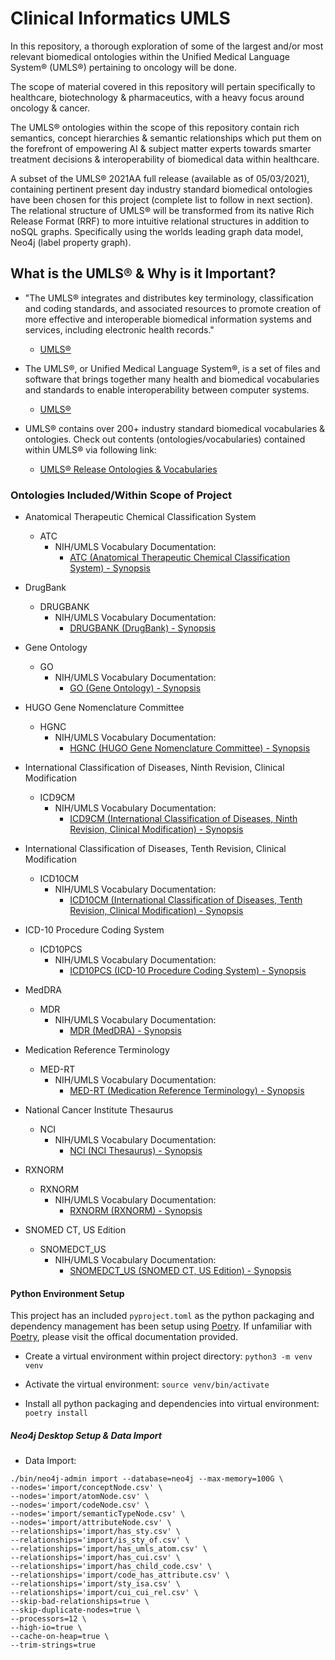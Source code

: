 # Clinical Informatics UMLS

In this repository, a thorough exploration of some of the largest and/or most relevant biomedical ontologies within the Unified Medical Language System® (UMLS®) pertaining to oncology will be done.

The scope of material covered in this repository will pertain specifically to healthcare, biotechnology & pharmaceutics, with a heavy focus around oncology & cancer.

The UMLS® ontologies within the scope of this repository contain rich semantics, concept hierarchies & semantic relationships which put them on the forefront of empowering AI & subject matter experts towards smarter treatment decisions & interoperability of biomedical data within healthcare.

A subset of the UMLS® 2021AA full release (available as of 05/03/2021), containing pertinent present day industry standard biomedical ontologies have been chosen for this project (complete list to follow in next section). The relational structure of UMLS® will be transformed from its native Rich Release Format (RRF) to more intuitive relational structures in addition to noSQL graphs. Specifically using the worlds leading graph data model, Neo4j (label property graph).

## What is the UMLS® & Why is it Important?

- "The UMLS® integrates and distributes key terminology, classification and coding standards, and associated resources to promote creation of more effective and interoperable biomedical information systems and services, including electronic health records."
  - [UMLS®](https://www.nlm.nih.gov/research/umls/index.html)

- The UMLS®, or Unified Medical Language System®, is a set of files and software that brings together many health and biomedical vocabularies and standards to enable interoperability between computer systems.
  - [UMLS®](https://www.nlm.nih.gov/research/umls/index.html)

- UMLS® contains over 200+ industry standard biomedical vocabularies & ontologies. Check out contents (ontologies/vocabularies) contained within UMLS® via following link:
  - [UMLS® Release Ontologies & Vocabularies](https://www.nlm.nih.gov/research/umls/sourcereleasedocs/index.html)

### Ontologies Included/Within Scope of Project

- Anatomical Therapeutic Chemical Classification System
  - ATC
    - NIH/UMLS Vocabulary Documentation:
      - [ATC (Anatomical Therapeutic Chemical Classification System) - Synopsis](https://www.nlm.nih.gov/research/umls/sourcereleasedocs/current/ATC/index.html)
- DrugBank
  - DRUGBANK
    - NIH/UMLS Vocabulary Documentation:
      - [DRUGBANK (DrugBank) - Synopsis](https://www.nlm.nih.gov/research/umls/sourcereleasedocs/current/DRUGBANK/index.html)
- Gene Ontology
  - GO
    - NIH/UMLS Vocabulary Documentation:
      - [GO (Gene Ontology) - Synopsis](https://www.nlm.nih.gov/research/umls/sourcereleasedocs/current/GO/index.html)
- HUGO Gene Nomenclature Committee
  - HGNC
    - NIH/UMLS Vocabulary Documentation:
      - [HGNC (HUGO Gene Nomenclature Committee) - Synopsis](https://www.nlm.nih.gov/research/umls/sourcereleasedocs/current/HGNC/index.html)
- International Classification of Diseases, Ninth Revision, Clinical Modification
  - ICD9CM
    - NIH/UMLS Vocabulary Documentation:
      - [ICD9CM (International Classification of Diseases, Ninth Revision, Clinical Modification) - Synopsis](https://www.nlm.nih.gov/research/umls/sourcereleasedocs/current/ICD9CM/index.html)
- International Classification of Diseases, Tenth Revision, Clinical Modification
  - ICD10CM
    - NIH/UMLS Vocabulary Documentation:
      - [ICD10CM (International Classification of Diseases, Tenth Revision, Clinical Modification) - Synopsis](https://www.nlm.nih.gov/research/umls/sourcereleasedocs/current/ICD10CM/index.html)
- ICD-10 Procedure Coding System
  - ICD10PCS
    - NIH/UMLS Vocabulary Documentation:
      - [ICD10PCS (ICD-10 Procedure Coding System) - Synopsis](https://www.nlm.nih.gov/research/umls/sourcereleasedocs/current/ICD10PCS/index.html)
- MedDRA
  - MDR
    - NIH/UMLS Vocabulary Documentation:
      - [MDR (MedDRA) - Synopsis](https://www.nlm.nih.gov/research/umls/sourcereleasedocs/current/MDR/index.html)
- Medication Reference Terminology
  - MED-RT
    - NIH/UMLS Vocabulary Documentation:
      - [MED-RT (Medication Reference Terminology) - Synopsis](https://www.nlm.nih.gov/research/umls/sourcereleasedocs/current/MED-RT/index.html)
- National Cancer Institute Thesaurus
  - NCI
    - NIH/UMLS Vocabulary Documentation:
      - [NCI (NCI Thesaurus) - Synopsis](https://www.nlm.nih.gov/research/umls/sourcereleasedocs/current/NCI/index.html)
- RXNORM
  - RXNORM
    - NIH/UMLS Vocabulary Documentation:
      - [RXNORM (RXNORM) - Synopsis](https://www.nlm.nih.gov/research/umls/sourcereleasedocs/current/RXNORM/index.html)

- SNOMED CT, US Edition
  - SNOMEDCT_US
    - NIH/UMLS Vocabulary Documentation:
      - [SNOMEDCT_US (SNOMED CT, US Edition) - Synopsis](https://www.nlm.nih.gov/research/umls/sourcereleasedocs/current/SNOMEDCT_US/index.html)

#### Python Environment Setup

This project has an included `pyproject.toml` as the python packaging and dependency management has been setup using [Poetry](https://python-poetry.org/). If unfamiliar with [Poetry](https://python-poetry.org/), please visit the offical documentation provided.

- Create a virtual environment within project directory:
`python3 -m venv venv`

- Activate the virtual environment:
`source venv/bin/activate`

- Install all python packaging and dependencies into virtual environment:
`poetry install`

##### Neo4j Desktop Setup & Data Import

- Data Import:

```SHELL
./bin/neo4j-admin import --database=neo4j --max-memory=100G \
--nodes='import/conceptNode.csv' \
--nodes='import/atomNode.csv' \
--nodes='import/codeNode.csv' \
--nodes='import/semanticTypeNode.csv' \
--nodes='import/attributeNode.csv' \
--relationships='import/has_sty.csv' \
--relationships='import/is_sty_of.csv' \
--relationships='import/has_umls_atom.csv' \
--relationships='import/has_cui.csv' \
--relationships='import/has_child_code.csv' \
--relationships='import/code_has_attribute.csv' \
--relationships='import/sty_isa.csv' \
--relationships='import/cui_cui_rel.csv' \
--skip-bad-relationships=true \
--skip-duplicate-nodes=true \
--processors=12 \
--high-io=true \
--cache-on-heap=true \
--trim-strings=true
```
